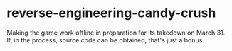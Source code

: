 # reverse-engineering-candy-crush
Making the game work offline in preparation for its takedown on March 31. If, in the process, source code can be obtained, that's just a bonus.
